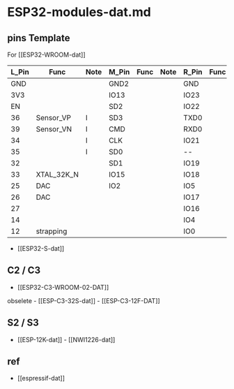 
# ESP32-modules-dat.md

## pins Template

For [[ESP32-WROOM-dat]]


| L_Pin | Func       | Note | M_Pin | Func | Note | R_Pin | Func | Note |
| ----- | ---------- | ---- | ----- | ---- | ---- | ----- | ---- | ---- |
| GND   |            |      | GND2  |      |      | GND   |      |      |
| 3V3   |            |      | IO13  |      |      | IO23  |      |      |
| EN    |            |      | SD2   |      |      | IO22  |      |      |
| 36    | Sensor_VP  | I    | SD3   |      |      | TXD0  |      |      |
| 39    | Sensor_VN  | I    | CMD   |      |      | RXD0  |      |      |
| 34    |            | I    | CLK   |      |      | IO21  |      |      |
| 35    |            | I    | SD0   |      |      | --    |      |      |
| 32    |            |      | SD1   |      |      | IO19  |      |      |
| 33    | XTAL_32K_N |      | IO15  |      |      | IO18  |      |      |
| 25    | DAC        |      | IO2   |      |      | IO5   |      |      |
| 26    | DAC        |      |       |      |      | IO17  |      |      |
| 27    |            |      |       |      |      | IO16  |      |      |
| 14    |            |      |       |      |      | IO4   |      |      |
| 12    | strapping  |      |       |      |      | IO0   |      |      |



- [[ESP32-S-dat]]

## C2 / C3 

- [[ESP32-­C3-­WROOM-­02-DAT]]

obselete - [[ESP-C3-32S-dat]] - [[ESP-C3-12F-DAT]]

## S2 / S3 

- [[ESP-12K-dat]] - [[NWI1226-dat]]


## ref 

- [[espressif-dat]]